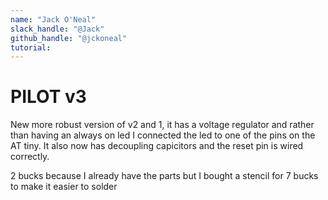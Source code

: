 ```yaml
---
name: "Jack O'Neal"
slack_handle: "@Jack"
github_handle: "@jckoneal"
tutorial:
---
```


# PILOT v3

New more robust version of v2 and 1, it has a voltage regulator and rather than having an always on led I connected the led to one of the pins on the AT tiny.
It also now has decoupling capicitors and the reset pin is wired correctly.

2 bucks because I already have the parts but I bought a stencil for 7 bucks to make it easier to solder

